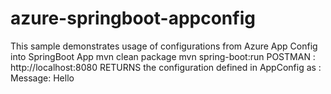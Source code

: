 # azure-springboot-appconfig
This sample demonstrates usage of configurations from Azure App Config into SpringBoot App
mvn clean package
mvn spring-boot:run
POSTMAN : http://localhost:8080
RETURNS the configuration defined in AppConfig as : Message: Hello